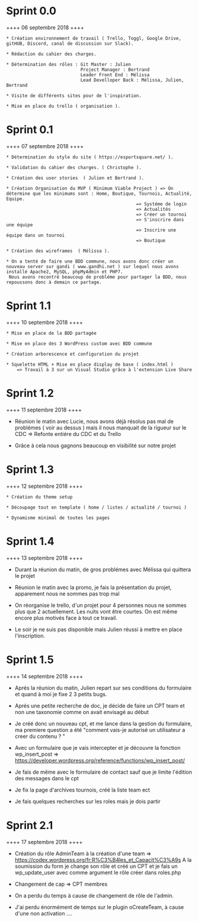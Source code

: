 # Sprint 0.0

++++ 06 septembre 2018 ++++

    * Création environnement de travail ( Trello, Toggl, Google Drive, gitHUB, Discord, canal de discussion sur Slack).

    * Rédaction du cahier des charges.

    * Détermination des rôles : Git Master : Julien
                                Project Manager : Bertrand
                                Leader Front End : Mélissa
                                Lead Develloper Back : Mélissa, Julien, Bertrand

    * Visite de différents sites pour de l'inspiration.

    * Mise en place du trello ( organisation ).


# Sprint 0.1 

++++ 07 septembre 2018 ++++

    * Détermination du style du site ( https://esportsquare.net/ ).

    * Validation du cahier des charges. ( Christophe ).

    * Création des user stories  ( Julien et Bertrand ).

    * Création Organisation du MVP ( Minimum Viable Project ) => On détermine que les minimums sont : Home, Boutique, Tournois, Actualité, Equipe.
                                                     => Systéme de login
                                                     => Actualités
                                                     => Créer un tournoi
                                                     => S'inscrire dans une équipe
                                                     => Inscrire une équipe dans un tournoi
                                                     => Boutique 

    * Création des wireframes  ( Mélissa ).

    * On a tenté de faire une BDD commune, nous avons donc créer un nouveau server sur gandi ( www.gandhi.net ) sur lequel nous avons installé Apache2, MySQL, phpMyAdmin et PHP7.
     Nous avons recontré beaucoup de probléme pour partager la BDD, nous repoussons donc à demain ce partage.  

# Sprint 1.1 

++++ 10 septembre 2018 ++++

    * Mise en place de la BDD partagée

    * Mise en place des 3 WordPress custom avec BDD commune

    * Création arborescence et configuration du projet

    * Squelette HTML + Mise en place display de base ( index.html )
        => Travail à 3 sur un Visual Studio grâce à l'extension Live Share

# Sprint 1.2

++++ 11 septembre 2018 ++++

   * Réunion le matin avec Lucie, nous avons déjà résolus pas mal de problémes ( voir au dessus ) mais il nous manquait de la rigueur sur le CDC
                                                           => Refonte entiére du CDC et du Trello

   * Grâce à cela nous gagnons beaucoup en visibilité sur notre projet

# Sprint 1.3

++++ 12 septembre 2018 ++++

    * Création du theme setup 

    * Découpage tout en template ( home / listes / actualité / tournoi )

    * Dynamisme minimal de toutes les pages

# Sprint 1.4

++++ 13 septembre 2018 ++++

* Durant la réunion du matin, de gros problémes avec Mélissa qui quittera le projet

* Réunion le matin avec la promo, je fais la présentation du projet, apparement nous ne sommes pas trop mal

* On réorganise le trello, d'un projet pour 4 personnes nous ne sommes plus que 2 actuellement. Les nuits vont être courtes. On est même encore plus motivés face
  à tout ce travail.

* Le soir je ne suis pas disponible mais Julien réussi à mettre en place l'inscription.

# Sprint 1.5

++++ 14 septembre 2018 ++++

* Aprés la réunion du matin, Julien repart sur ses conditions du formulaire et quand à moi je fixe 2 3 petits bugs.

* Aprés une petite recherche de doc, je décide de faire un CPT team et non une taxonomie comme on avait envisagé au début

* Je créé donc un nouveau cpt, et me lance dans la gestion du formulaire, ma premiere question a été "comment vais-je autorisé un utilisateur a creer du contenu ? " 

* Avec un formulaire que je vais intercepter et je découvre la fonction wp_insert_post => https://developer.wordpress.org/reference/functions/wp_insert_post/

* Je fais de même avec le formulaire de contact sauf que je limite l'édition des messages dans le cpt

* Je fix la page d'archives tournois, créé la liste team ect 

* Je fais quelques recherches sur les roles mais je dois partir

# Sprint 2.1

++++ 17 septembre 2018 ++++

* Création du rôle AdminTeam à la création d'une team => https://codex.wordpress.org/fr:R%C3%B4les_et_Capacit%C3%A9s
    A la soumission du form je change son rôle et créé un CPT et je fais un wp_update_user avec comme argument le rôle créer dans roles.php

* Changement de cap => CPT membres

* On a perdu du temps à cause de changement de rôle de l'admin.

* J'ai perdu énormément de temps sur le plugin oCreateTeam, à cause d'une non  activation ....  
